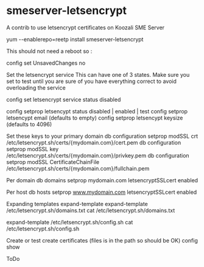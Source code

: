 # smeserver-letsencrypt
A contrib to use letsencrypt certificates on Koozali SME Server

yum --enablerepo=reetp install smeserver-letsencrypt

This should not need a reboot so :

config set UnsavedChanges no

Set the letsencrypt service
This can have one of 3 states. Make sure you set to test until you are sure of you have everything correct to avoid overloading the service

config set letsencrypt service status disabled

config setprop letsencypt status disabled | enabled | test 
config setprop letsencypt email (defaults to empty) 
config setprop letsencypt keysize (defaults to 4096) 


Set these keys to your primary domain
db configuration setprop modSSL crt /etc/letsencrypt.sh/certs/{mydomain.com}/cert.pem
db configuration setprop modSSL key /etc/letsencrypt.sh/certs/{mydomain.com}/privkey.pem
db configuration setprop modSSL CertificateChainFile /etc/letsencrypt.sh/certs/{mydomain.com}/fullchain.pem

Per domain 
db domains setprop mydomain.com letsencryptSSLcert enabled

Per host
db hosts setprop www.mydomain.com letsencryptSSLcert enabled

Expanding templates
expand-template expand-template /etc/letsencrypt.sh/domains.txt
cat /etc/letsencrypt.sh/domains.txt

expand-template /etc/letsencrypt.sh/config.sh
cat /etc/letsencrypt.sh/config.sh

Create or test create certificates (files is in the path so should be OK)
config show 

ToDo

